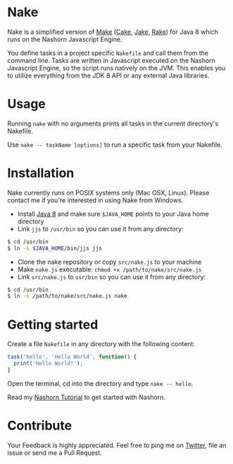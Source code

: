 Nake
===========

Nake is a simplified version of [Make](https://www.gnu.org/software/make/) ([Cake](http://coffeescript.org/documentation/docs/cake.html), [Jake](https://github.com/280north/jake), [Rake](http://rake.rubyforge.org/)) for Java 8 which runs on the Nashorn Javascript Engine.

You define tasks in a project specific `Nakefile` and call them from the command line. Tasks are written in Javascript executed on the Nashorn Javascript Engine, so the script runs natively on the JVM. This enables you to utilize everything from the JDK 8 API or any external Java libraries.

Usage
===========

Running `nake` with no arguments prints all tasks in the current directory's Nakefile.

Use `nake -- taskName [options]` to run a specific task from your Nakefile.

Installation
===========

Nake currently runs on POSIX systems  only (Mac OSX, Linux). Please contact me if you're interested in using Nake from Windows.

 - Install [Java 8](http://www.oracle.com/technetwork/java/javase/overview/index.html) and make sure `$JAVA_HOME` points to your Java home directory
 - Link `jjs` to `/usr/bin` so you can use it from any directory:
```bash
$ cd /usr/bin
$ ln -s $JAVA_HOME/bin/jjs jjs
```
 - Clone the nake repository or copy `src/nake.js` to your machine
 - Make `nake.js` executable: `chmod +x /path/to/nake/src/nake.js`
 - Link `src/nake.js` to `usr/bin` so you can use it from any directory:
```bash
$ cd /usr/bin
$ ln -s /path/to/nake/src/nake.js nake
```

Getting started
===========

Create a file `Nakefile` in any directory with the following content:

```javascript
task('hello', 'Hello World', function() {
  print('Hello World!');
}
```

Open the terminal, cd into the directory and type `nake -- hello`.

Read my [Nashorn Tutorial](http://winterbe.com/posts/2014/04/05/java8-nashorn-tutorial/) to get started with Nashorn.

Contribute
===========

Your Feedback is highly appreciated. Feel free to ping me on [Twitter](https://twitter.com/benontherun), file an issue or send me a Pull Request.
